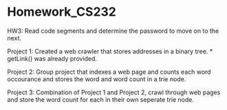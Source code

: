 # Homework_CS232

HW3: Read code segments and determine the password to move on to the next.

Project 1: Created a web crawler that stores addresses in a binary tree. * getLink() was already provided.

Project 2: Group project that indexes a web page and counts each word occourance and stores the word and word count in a trie node.

Project 3: Combination of Project 1 and Project 2, crawl through web pages and store the word count for each in their own seperate trie node.
